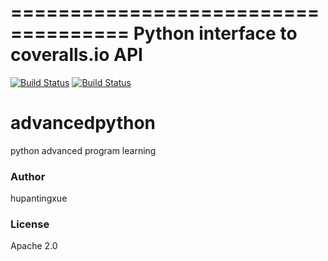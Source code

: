 ====================================
Python interface to coveralls.io API
====================================
[![Build Status](https://travis-ci.org/hupantingxue/advancedpython.png)](https://travis-ci.org/hupantingxue/advancedpython)
[![Build Status](https://coveralls.io/repos/hupantingxue/badge.png)](https://coveralls.io/r/hupantingxue/advancedpython)

advancedpython
==============

python advanced program learning

<h3>Author</h3>
hupantingxue
<h3>License</h3>
Apache 2.0
